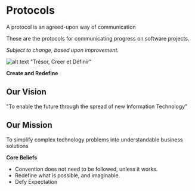 # Protocols
A protocol is an agreed-upon way of communication

These are the protocols for communicating progress on software projects.

*Subject to change, based upon improvement.*


![alt text](http://www.wallquotes.com/sites/default/files/styles/uc_canvas/public/arts0164-94.png?itok=XruZUAfU) "Trésor, Creer et Définir"

**Create and Redefine**

## Our Vision
"To enable the future through the spread of new Information Technology"

## Our Mission
To simplify complex technology problems into understandable business solutions

**Core Beliefs**
* Convention does not need to be followed, unless it works.
* Redefine what is possible, and imaginable.
* Defy Expectation
